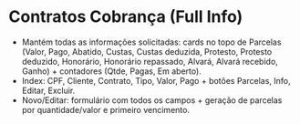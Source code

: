 # Contratos Cobrança (Full Info)

- Mantém todas as informações solicitadas: cards no topo de Parcelas (Valor, Pago, Abatido, Custas, Custas deduzida, Protesto, Protesto deduzido, Honorário, Honorário repassado, Alvará, Alvará recebido, Ganho) + contadores (Qtde, Pagas, Em aberto).
- Index: CPF, Cliente, Contrato, Tipo, Valor, Pago + botões Parcelas, Info, Editar, Excluir.
- Novo/Editar: formulário com todos os campos + geração de parcelas por quantidade/valor e primeiro vencimento.
